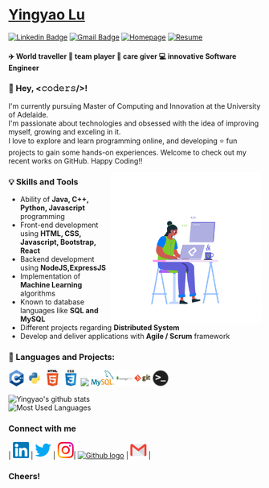 # [Yingyao Lu](https://yingyao.xyz)
[![Linkedin Badge](https://img.shields.io/badge/-Yingyao%20Lu-blue?logo=Linkedin&logoColor=white&link=https://www.linkedin.com/in/yingyaolu)](https://www.linkedin.com/in/yingyaolu)
[![Gmail Badge](https://img.shields.io/badge/-emilylu123@gmail.com-c14438?logo=Gmail&logoColor=white&link=mailto:bajajyash42828@gmail.com)](mailto:emilylu123@gmail.com)
[![Homepage](https://img.shields.io/badge/Homepage-http://yingyao.codes-success?link=http://yingyao.xyz)](https://yingyao.xyz)
[![Resume](https://img.shields.io/badge/Resume-Download%20here-blueviolet?link=http://yingyao.codes/Resume2020.pdf)](http://yingyao.codes/Resume2020.pdf)

#### ✈️ World traveller 🤝 team player 💖 care giver 💻 innovative Software Engineer

### 💬 Hey, <𝚌𝚘𝚍𝚎𝚛𝚜/>! 
 
I'm currently pursuing Master of Computing and Innovation at the University of Adelaide. <br/>
I'm passionate about technologies and obsessed with the idea of improving myself, growing and exceling in it. <br/>
I love to explore and learn programming online, and developing ⭐ fun projects to gain some hands-on experiences.
Welcome to check out my recent works on GitHub. Happy Coding!! 

<img align="right" alt="GIF" src="./assets/queen.gif" width="300px" />
  
### 💡 Skills and Tools
- Ability of **Java, C++, Python, Javascript** programming
- Front-end development using **HTML, CSS, Javascript, Bootstrap, React**
- Backend development using **NodeJS,ExpressJS**
- Implementation of **Machine Learning** algorithms
- Known to database languages like **SQL and MySQL**
- Different projects regarding **Distributed System**
- Develop and deliver applications with **Agile / Scrum** framework

### 📝 Languages and Projects:

<code><img height="32" src="./assets/cpp.png"></code>
<code><img height="32" src="./assets/python.png"></code>
<code><img height="32" src="./assets/html.png"></code>
<code><img height="32" src="./assets/css.png"></code>
<code><img height="32" src="./assets/javascript/javascript.png"></code>
<code><img height="32" src="./assets/mysql.png"></code>
<code><img height="32" src="./assets/mongodb.png"></code>
<code><img height="32" src="./assets/git.png"></code>
<code><img height="32" src="./assets/terminal.png"></code>


![Yingyao's github stats](https://github-readme-stats.vercel.app/api?username=emilylu123&&hide=prs,issues,contrib&show_icons=true)
<br/>
![Most Used Languages](https://github-readme-stats.vercel.app/api/top-langs/?username=emilylu123&layout=compact&show_icons=true&langs_count=8)

### Connect with me

| [<img src="./assets/Linkedin.svg" alt="Linkedin Logo" width="32">](https://in.linkedin.com/in/yingyaolu) | [<img src="./assets/Twitter.svg" alt="Twitter Logo" width="32">](https://twitter.com/emilylu123) | [<img src="./assets/Instagram.svg" alt="instagram logo" width="32">](https://www.instagram.com/emilylu123/)| [<img src="https://cdn.svgporn.com/logos/github-icon.svg" alt="Github logo" width="34">](https://github.com/TheDudeThatCode) | [<img src="./assets/Gmail.svg" alt="Gmail logo" height="32">](mailto:emilylu123@gmail.com) |

### Cheers!
